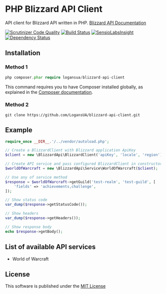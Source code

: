 # PHP Blizzard API Client
API client for Blizzard API written in PHP. [Blizzard API Documentation](https://dev.battle.net/io-docs)

[![Scrutinizer Code Quality](https://scrutinizer-ci.com/g/LogansUA/blizzard-api-client/badges/quality-score.png?b=master)](https://scrutinizer-ci.com/g/LogansUA/blizzard-api-client/?branch=master)
[![Build Status](https://scrutinizer-ci.com/g/LogansUA/blizzard-api-client/badges/build.png?b=master)](https://scrutinizer-ci.com/g/LogansUA/blizzard-api-client/build-status/master)
[![SensioLabsInsight](https://insight.sensiolabs.com/projects/b103523d-7f46-4c74-94f9-cf41462b298a/mini.png)](https://insight.sensiolabs.com/projects/b103523d-7f46-4c74-94f9-cf41462b298a)
[![Dependency Status](https://www.versioneye.com/user/projects/5503fd1a4a1064f144000002/badge.svg?style=flat)](https://www.versioneye.com/user/projects/5503fd1a4a1064f144000002)

## Installation
### Method 1
```PHP
php composer.phar require logansua/blizzard-api-client
```
This command requires you to have Composer installed globally, as explained
in the [Composer documentation](https://getcomposer.org/doc/00-intro.md).
### Method 2
```
git clone https://github.com/LogansUA/blizzard-api-client.git
```

## Example
```PHP
require_once __DIR__.'/../vendor/autoload.php';

// Create a BlizzardClient with Blizzard application ApiKey
$client = new \BlizzardApi\BlizzardClient('apiKey', 'locale', 'region');

// Create API service and pass configured BlizzardClient in constructor
$worldOfWarcraft = new \BlizzardApi\Service\WorldOfWarcraft($client);

// Use any of service method
$response = $worldOfWarcraft->getGuild('test-realm', 'test-guild', [
    'fields' => 'achievements,challenge',
]);

// Show status code
var_dump($response->getStatusCode());

// Show headers
var_dump($response->getHeaders());

// Show response body
echo $response->getBody();
```

## List of available API services
* World of Warcraft

## License
This software is published under the [MIT License](https://github.com/LogansUA/blizzard-api-client/blob/master/LICENSE)
